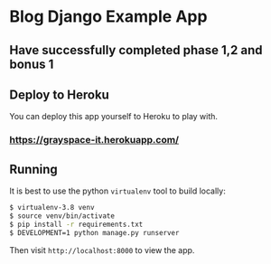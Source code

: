 # Blog Django Example App
## Have successfully completed phase 1,2 and bonus 1
## Deploy to Heroku

You can deploy this app yourself to Heroku to play with.

### https://grayspace-it.herokuapp.com/

## Running

It is best to use the python `virtualenv` tool to build locally:

```sh
$ virtualenv-3.8 venv
$ source venv/bin/activate
$ pip install -r requirements.txt
$ DEVELOPMENT=1 python manage.py runserver
```

Then visit `http://localhost:8000` to view the app.

